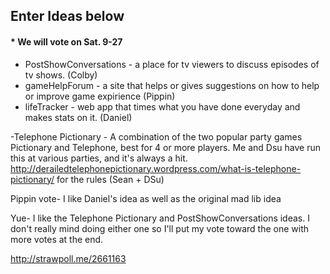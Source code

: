 ## Enter Ideas below
#### * We will vote on Sat. 9-27


- PostShowConversations - a place for tv viewers to discuss episodes of tv shows. (Colby)
- gameHelpForum - a site that helps or gives suggestions on how to help or improve game expirience (Pippin)
- lifeTracker - web app that times what you have done everyday and makes stats on it. (Daniel)

-Telephone Pictionary - A combination of the two popular party games Pictionary and Telephone, best for 4 or more players. 
Me and Dsu have run this at various parties, and it's always a hit. http://derailedtelephonepictionary.wordpress.com/what-is-telephone-pictionary/ for the rules (Sean + DSu)


 Pippin vote-  I like Daniel's idea as well as the original mad lib idea

 Yue- I like the Telephone Pictionary and PostShowConversations ideas. I don't really mind doing either one so I'll put my vote toward the one with more votes at the end.

http://strawpoll.me/2661163
